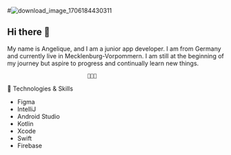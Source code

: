 #![download_image_1706184430311](https://github.com/Nessuna28/Nessuna28/assets/127739979/50b1354b-0a30-4435-af0d-1c95176e451d)

## Hi there 👋

My name is Angelique, and I am a junior app developer. I am from Germany and currently live in Mecklenburg-Vorpommern.
I am still at the beginning of my journey but aspire to progress and continually learn new things.

                              👩🏻‍💻


🔧 Technologies & Skills
                  
- Figma
- IntelliJ
- Android Studio
- Kotlin
- Xcode
- Swift
- Firebase



<!--
**Nessuna28/Nessuna28** is a ✨ _special_ ✨ repository because its `README.md` (this file) appears on your GitHub profile.

Here are some ideas to get you started:

- 🔭 I’m currently working on ...
- 🌱 I’m currently learning ...
- 👯 I’m looking to collaborate on ...
- 🤔 I’m looking for help with ...
- 💬 Ask me about ...
- 📫 How to reach me: ...
- 😄 Pronouns: ...
- ⚡ Fun fact: ...
-->
